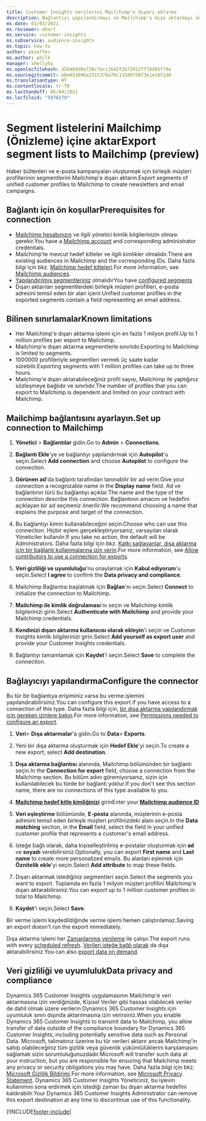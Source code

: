 ```yaml
---
title: Customer Insights verilerini Mailchimp'e dışarı aktarma
description: Bağlantıyı yapılandırmayı ve Mailchimp'a dışa aktarmayı öğrenin.
ms.date: 03/03/2021
ms.reviewer: mhart
ms.service: customer-insights
ms.subservice: audience-insights
ms.topic: how-to
author: pkieffer
ms.author: philk
manager: shellyha
ms.openlocfilehash: 35848998e738c7ecc1642f2b75912ff78d85f79e
ms.sourcegitcommit: e8e03309ba2515374a70c132d0758f3e1e1851d0
ms.translationtype: HT
ms.contentlocale: tr-TR
ms.lasthandoff: 05/04/2021
ms.locfileid: "5976179"
---
```

# <a name="export-segment-lists-to-mailchimp-preview"></a><span data-ttu-id="6c072-103">Segment listelerini Mailchimp (Önizleme) içine aktar</span><span class="sxs-lookup"><span data-stu-id="6c072-103">Export segment lists to Mailchimp (preview)</span></span>

<span data-ttu-id="6c072-104">Haber bültenleri ve e-posta kampanyaları oluşturmak için birleşik müşteri profillerinin segmentlerini Mailchimp'e dışarı aktarın.</span><span class="sxs-lookup"><span data-stu-id="6c072-104">Export segments of unified customer profiles to Mailchimp to create newsletters and email campaigns.</span></span>

## <a name="prerequisites-for-connection"></a><span data-ttu-id="6c072-105">Bağlantı için ön koşullar</span><span class="sxs-lookup"><span data-stu-id="6c072-105">Prerequisites for connection</span></span>

-   <span data-ttu-id="6c072-106">[Mailchimp hesabınızın](https://mailchimp.com/) ve ilgili yönetici kimlik bilgilerinizin olması gerekir.</span><span class="sxs-lookup"><span data-stu-id="6c072-106">You have a [Mailchimp account](https://mailchimp.com/) and corresponding administrator credentials.</span></span>
-   <span data-ttu-id="6c072-107">Mailchimp'te mevcut hedef kitleler ve ilgili kimlikler olmalıdır.</span><span class="sxs-lookup"><span data-stu-id="6c072-107">There are existing audiences in Mailchimp and the corresponding IDs.</span></span> <span data-ttu-id="6c072-108">Daha fazla bilgi için bkz. [Mailchimp hedef kitleleri](https://mailchimp.com/help/create-audience/).</span><span class="sxs-lookup"><span data-stu-id="6c072-108">For more information, see [Mailchimp audiences](https://mailchimp.com/help/create-audience/).</span></span>
-   <span data-ttu-id="6c072-109">[Yapılandırılmış segmentleriniz](segments.md) olmalıdır</span><span class="sxs-lookup"><span data-stu-id="6c072-109">You have [configured segments](segments.md)</span></span>
-   <span data-ttu-id="6c072-110">Dışarı aktarılan segmentlerdeki birleşik müşteri profilleri, e-posta adresini temsil eden bir alan içerir.</span><span class="sxs-lookup"><span data-stu-id="6c072-110">Unified customer profiles in the exported segments contain a field representing an email address.</span></span>

## <a name="known-limitations"></a><span data-ttu-id="6c072-111">Bilinen sınırlamalar</span><span class="sxs-lookup"><span data-stu-id="6c072-111">Known limitations</span></span>

- <span data-ttu-id="6c072-112">Her Mailchimp'e dışarı aktarma işlemi için en fazla 1 milyon profil.</span><span class="sxs-lookup"><span data-stu-id="6c072-112">Up to 1 million profiles per export to Mailchimp.</span></span>
- <span data-ttu-id="6c072-113">Mailchimp'e dışarı aktarma segmentlerle sınırlıdır.</span><span class="sxs-lookup"><span data-stu-id="6c072-113">Exporting to Mailchimp is limited to segments.</span></span>
- <span data-ttu-id="6c072-114">1000000 profilleriyle segmentleri vermek üç saate kadar sürebilir.</span><span class="sxs-lookup"><span data-stu-id="6c072-114">Exporting segments with 1 million profiles can take up to three hours.</span></span> 
- <span data-ttu-id="6c072-115">Mailchimp'e dışarı aktarabileceğiniz profil sayısı, Mailchimp ile yaptığınız sözleşmeye bağlıdır ve sınırlıdır.</span><span class="sxs-lookup"><span data-stu-id="6c072-115">The number of profiles that you can export to Mailchimp is dependent and limited on your contract with Mailchimp.</span></span>

## <a name="set-up-connection-to-mailchimp"></a><span data-ttu-id="6c072-116">Mailchimp bağlantısını ayarlayın.</span><span class="sxs-lookup"><span data-stu-id="6c072-116">Set up connection to Mailchimp</span></span>

1. <span data-ttu-id="6c072-117">**Yönetici** > **Bağlantılar** gidin.</span><span class="sxs-lookup"><span data-stu-id="6c072-117">Go to **Admin** > **Connections**.</span></span>

1. <span data-ttu-id="6c072-118">**Bağlantı Ekle**'ye ve bağlantıyı yapılandırmak için **Autopilot**'u seçin.</span><span class="sxs-lookup"><span data-stu-id="6c072-118">Select **Add connection** and choose **Autopilot** to configure the connection.</span></span>

1. <span data-ttu-id="6c072-119">**Görünen ad**'da bağlantı tarafından tanınabilir bir ad verin.</span><span class="sxs-lookup"><span data-stu-id="6c072-119">Give your connection a recognizable name in the **Display name** field.</span></span> <span data-ttu-id="6c072-120">Ad ve bağlantının türü bu bağlantıyı açıklar.</span><span class="sxs-lookup"><span data-stu-id="6c072-120">The name and the type of the connection describe this connection.</span></span> <span data-ttu-id="6c072-121">Bağlantının amacını ve hedefini açıklayan bir ad seçmeniz önerilir.</span><span class="sxs-lookup"><span data-stu-id="6c072-121">We recommend choosing a name that explains the purpose and target of the connection.</span></span>

1. <span data-ttu-id="6c072-122">Bu bağlantıyı kimin kullanabileceğini seçin.</span><span class="sxs-lookup"><span data-stu-id="6c072-122">Choose who can use this connection.</span></span> <span data-ttu-id="6c072-123">Hiçbir eylem gerçekleştiriyorsanız, varsayılan olarak Yöneticiler kullanılır.</span><span class="sxs-lookup"><span data-stu-id="6c072-123">If you take no action, the default will be Administrators.</span></span> <span data-ttu-id="6c072-124">Daha fazla bilgi için bkz. [Katkı sağlayanlar, dışa aktarma için bir bağlantı kullanmalarına izin verin](connections.md#allow-contributors-to-use-a-connection-for-exports).</span><span class="sxs-lookup"><span data-stu-id="6c072-124">For more information, see [Allow contributors to use a connection for exports](connections.md#allow-contributors-to-use-a-connection-for-exports).</span></span>

1. <span data-ttu-id="6c072-125">**Veri gizliliği ve uyumluluğu**'nu onaylamak için **Kabul ediyorum**'u seçin.</span><span class="sxs-lookup"><span data-stu-id="6c072-125">Select **I agree** to confirm the **Data privacy and compliance**.</span></span>

1. <span data-ttu-id="6c072-126">Mailchimp Bağlantısı başlatmak için **Bağlan**'nı seçin.</span><span class="sxs-lookup"><span data-stu-id="6c072-126">Select **Connect** to initialize the connection to Mailchimp.</span></span>

1. <span data-ttu-id="6c072-127">**Mailchimp ile kimlik doğrulaması**'nı seçin ve Mailchimp kimlik bilgilerinizi girin.</span><span class="sxs-lookup"><span data-stu-id="6c072-127">Select **Authenticate with Mailchimp** and provide your Mailchimp credentials.</span></span>

1. <span data-ttu-id="6c072-128">**Kendinizi dışarı aktarma kullanıcısı olarak ekleyin**'i seçin ve Customer Insights kimlik bilgilerinizi girin.</span><span class="sxs-lookup"><span data-stu-id="6c072-128">Select **Add yourself as export user** and provide your Customer Insights credentials.</span></span>

1. <span data-ttu-id="6c072-129">Bağlantıyı tamamlamak için **Kaydet**'i seçin.</span><span class="sxs-lookup"><span data-stu-id="6c072-129">Select **Save** to complete the connection.</span></span> 

## <a name="configure-the-connector"></a><span data-ttu-id="6c072-130">Bağlayıcıyı yapılandırma</span><span class="sxs-lookup"><span data-stu-id="6c072-130">Configure the connector</span></span>

<span data-ttu-id="6c072-131">Bu tür bir bağlantıya erişiminiz varsa bu verme işlemini yapılandırabilirsiniz.</span><span class="sxs-lookup"><span data-stu-id="6c072-131">You can configure this export if you have access to a connection of this type.</span></span> <span data-ttu-id="6c072-132">Daha fazla bilgi için, [bir dışa aktarma yapılandırmak için gereken izinlere bakın](export-destinations.md#set-up-a-new-export).</span><span class="sxs-lookup"><span data-stu-id="6c072-132">For more information, see [Permissions needed to configure an export](export-destinations.md#set-up-a-new-export).</span></span>

1. <span data-ttu-id="6c072-133">**Veri**> **Dışa aktarmalar**'a gidin.</span><span class="sxs-lookup"><span data-stu-id="6c072-133">Go to **Data**> **Exports**.</span></span>

1. <span data-ttu-id="6c072-134">Yeni bir dışa aktarma oluşturmak için **Hedef Ekle**'yi seçin.</span><span class="sxs-lookup"><span data-stu-id="6c072-134">To create a new export, select **Add destination**.</span></span>

1. <span data-ttu-id="6c072-135">**Dışa aktarma bağlantısı** alanında, Mailchimp bölümünden bir bağlantı seçin.</span><span class="sxs-lookup"><span data-stu-id="6c072-135">In the **Connection for export** field, choose a connection from the Mailchimp section.</span></span> <span data-ttu-id="6c072-136">Bu bölüm adını göremiyorsanız, sizin için kullanılabilecek bu türde bir bağlantı yoktur.</span><span class="sxs-lookup"><span data-stu-id="6c072-136">If you don't see this section name, there are no connections of this type available to you.</span></span>

1. <span data-ttu-id="6c072-137">**[Mailchimp hedef kitle kimliğinizi](https://mailchimp.com/help/find-audience-id/)** girin</span><span class="sxs-lookup"><span data-stu-id="6c072-137">Enter your **[Mailchimp audience ID](https://mailchimp.com/help/find-audience-id/)**</span></span>

3. <span data-ttu-id="6c072-138">**Veri eşleştirme** bölümünde, **E-posta** alanında, müşterinin e-posta adresini temsil eden birleşik müşteri profilinizdeki alanı seçin.</span><span class="sxs-lookup"><span data-stu-id="6c072-138">In the **Data matching** section, in the **Email** field, select the field in your unified customer profile that represents a customer's email address.</span></span> 

1. <span data-ttu-id="6c072-139">Isteğe bağlı olarak, daha kişiselleştirilmiş e-postalar oluşturmak için **ad** ve **soyadı** verebilirsiniz.</span><span class="sxs-lookup"><span data-stu-id="6c072-139">Optionally, you can export **First name** and **Last name** to create more personalized emails.</span></span> <span data-ttu-id="6c072-140">Bu alanları eşlemek için **Öznitelik ekle**'yi seçin.</span><span class="sxs-lookup"><span data-stu-id="6c072-140">Select **Add attribute** to map these fields.</span></span>

1. <span data-ttu-id="6c072-141">Dışarı aktarmak istediğiniz segmentleri seçin.</span><span class="sxs-lookup"><span data-stu-id="6c072-141">Select the segments you want to export.</span></span> <span data-ttu-id="6c072-142">Toplamda en fazla 1 milyon müşteri profilini Mailchimp'e dışarı aktarabilirsiniz.</span><span class="sxs-lookup"><span data-stu-id="6c072-142">You can export up to 1 million customer profiles in total to Mailchimp.</span></span>

1. <span data-ttu-id="6c072-143">**Kaydet**'i seçin.</span><span class="sxs-lookup"><span data-stu-id="6c072-143">Select **Save**.</span></span>

<span data-ttu-id="6c072-144">Bir verme işlemi kaydedildiğinde verme işlemi hemen çalıştırılamaz.</span><span class="sxs-lookup"><span data-stu-id="6c072-144">Saving an export doesn't run the export immediately.</span></span>

<span data-ttu-id="6c072-145">Dışa aktarma işlemi her [Zamanlanmış yenileme](system.md#schedule-tab) ile çalışır.</span><span class="sxs-lookup"><span data-stu-id="6c072-145">The export runs with every [scheduled refresh](system.md#schedule-tab).</span></span> <span data-ttu-id="6c072-146">[Verileri isteğe bağlı olarak](export-destinations.md#run-exports-on-demand) da dışa aktarabilirsiniz.</span><span class="sxs-lookup"><span data-stu-id="6c072-146">You can also [export data on demand](export-destinations.md#run-exports-on-demand).</span></span> 

## <a name="data-privacy-and-compliance"></a><span data-ttu-id="6c072-147">Veri gizliliği ve uyumluluk</span><span class="sxs-lookup"><span data-stu-id="6c072-147">Data privacy and compliance</span></span>

<span data-ttu-id="6c072-148">Dynamics 365 Customer Insights uygulamasının Mailchimp'e veri aktarmasına izin verdiğinizde, Kişisel Veriler gibi hassas olabilecek veriler de dahil olmak üzere verilerin Dynamics 365 Customer Insights için uyumluluk sınırı dışında aktarılmasına izin verirsiniz.</span><span class="sxs-lookup"><span data-stu-id="6c072-148">When you enable Dynamics 365 Customer Insights to transmit data to Mailchimp, you allow transfer of data outside of the compliance boundary for Dynamics 365 Customer Insights, including potentially sensitive data such as Personal Data.</span></span> <span data-ttu-id="6c072-149">Microsoft, talimatınız üzerine bu tür verileri aktarır ancak Mailchimp'in sahip olabileceğiniz tüm gizlilik veya güvenlik yükümlülüklerini karşılamasını sağlamak sizin sorumluluğunuzdadır.</span><span class="sxs-lookup"><span data-stu-id="6c072-149">Microsoft will transfer such data at your instruction, but you are responsible for ensuring that Mailchimp meets any privacy or security obligations you may have.</span></span> <span data-ttu-id="6c072-150">Daha fazla bilgi için bkz. [Microsoft Gizlilik Bildirimi](https://go.microsoft.com/fwlink/?linkid=396732).</span><span class="sxs-lookup"><span data-stu-id="6c072-150">For more information, see [Microsoft Privacy Statement](https://go.microsoft.com/fwlink/?linkid=396732).</span></span>
<span data-ttu-id="6c072-151">Dynamics 365 Customer Insights Yöneticiniz, bu işlevin kullanımını sona erdirmek için istediği zaman bu dışarı aktarma hedefini kaldırabilir.</span><span class="sxs-lookup"><span data-stu-id="6c072-151">Your Dynamics 365 Customer Insights Administrator can remove this export destination at any time to discontinue use of this functionality.</span></span>

[!INCLUDE[footer-include](../includes/footer-banner.md)]
